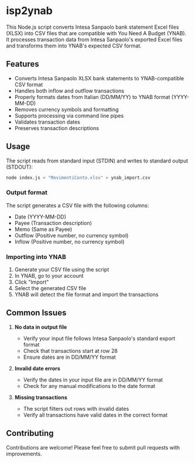 # isp2ynab

This Node.js script converts Intesa Sanpaolo bank statement Excel files (XLSX) into CSV files that are compatible with You Need A Budget (YNAB). It processes transaction data from Intesa Sanpaolo's exported Excel files and transforms them into YNAB's expected CSV format.

## Features

- Converts Intesa Sanpaolo XLSX bank statements to YNAB-compatible CSV format
- Handles both inflow and outflow transactions
- Properly formats dates from Italian (DD/MM/YY) to YNAB format (YYYY-MM-DD)
- Removes currency symbols and formatting
- Supports processing via command line pipes
- Validates transaction dates
- Preserves transaction descriptions

## Usage

The script reads from standard input (STDIN) and writes to standard output (STDOUT):

```bash
node index.js < "MovimentiConto.xlsx" > ynab_import.csv
```

### Output format

The script generates a CSV file with the following columns:
- Date (YYYY-MM-DD)
- Payee (Transaction description)
- Memo (Same as Payee)
- Outflow (Positive number, no currency symbol)
- Inflow (Positive number, no currency symbol)

### Importing into YNAB

1. Generate your CSV file using the script
2. In YNAB, go to your account
3. Click "Import" 
4. Select the generated CSV file
5. YNAB will detect the file format and import the transactions

## Common Issues

1. **No data in output file**
   - Verify your input file follows Intesa Sanpaolo's standard export format
   - Check that transactions start at row 28
   - Ensure dates are in DD/MM/YY format

2. **Invalid date errors**
   - Verify the dates in your input file are in DD/MM/YY format
   - Check for any manual modifications to the date format

3. **Missing transactions**
   - The script filters out rows with invalid dates
   - Verify all transactions have valid dates in the correct format

## Contributing

Contributions are welcome! Please feel free to submit pull requests with improvements.

